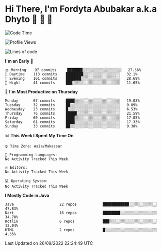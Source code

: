 # Hi There, I'm Fordyta Abubakar a.k.a Dhyto 👋 👋 👋 

<!--
**DhytoDev/dhytodev** is a ✨ _special_ ✨ repository because its `README.md` (this file) appears on your GitHub profile.

Here are some ideas to get you started:

- 🔭 I’m currently working on ...
- 🌱 I’m currently learning ...
- 👯 I’m looking to collaborate on ...
- 🤔 I’m looking for help with ...
- 💬 Ask me about ...
- 📫 How to reach me: ...
- 😄 Pronouns: ...
- ⚡ Fun fact: ...
-->

<!--START_SECTION:waka-->
![Code Time](http://img.shields.io/badge/Code%20Time-1%2C665%20hrs%2056%20mins-blue)

![Profile Views](http://img.shields.io/badge/Profile%20Views-0-blue)

![Lines of code](https://img.shields.io/badge/From%20Hello%20World%20I%27ve%20Written-134%20Thousand%20lines%20of%20code-blue)

**I'm an Early 🐤** 

```text
🌞 Morning    97 commits     ███████░░░░░░░░░░░░░░░░░░   27.56% 
🌆 Daytime    113 commits    ████████░░░░░░░░░░░░░░░░░   32.1% 
🌃 Evening    101 commits    ███████░░░░░░░░░░░░░░░░░░   28.69% 
🌙 Night      41 commits     ███░░░░░░░░░░░░░░░░░░░░░░   11.65%

```
📅 **I'm Most Productive on Thursday** 

```text
Monday       67 commits     ████░░░░░░░░░░░░░░░░░░░░░   19.03% 
Tuesday      32 commits     ██░░░░░░░░░░░░░░░░░░░░░░░   9.09% 
Wednesday    23 commits     █░░░░░░░░░░░░░░░░░░░░░░░░   6.53% 
Thursday     76 commits     █████░░░░░░░░░░░░░░░░░░░░   21.59% 
Friday       60 commits     ████░░░░░░░░░░░░░░░░░░░░░   17.05% 
Saturday     61 commits     ████░░░░░░░░░░░░░░░░░░░░░   17.33% 
Sunday       33 commits     ██░░░░░░░░░░░░░░░░░░░░░░░   9.38%

```


📊 **This Week I Spent My Time On** 

```text
⌚︎ Time Zone: Asia/Makassar

💬 Programming Languages: 
No Activity Tracked This Week

🔥 Editors: 
No Activity Tracked This Week

💻 Operating System: 
No Activity Tracked This Week

```

**I Mostly Code in Java** 

```text
Java                     22 repos            ████████████░░░░░░░░░░░░░   47.83% 
Dart                     16 repos            ████████░░░░░░░░░░░░░░░░░   34.78% 
Kotlin                   6 repos             ███░░░░░░░░░░░░░░░░░░░░░░   13.04% 
HTML                     2 repos             █░░░░░░░░░░░░░░░░░░░░░░░░   4.35%

```



 Last Updated on 26/09/2022 22:24:49 UTC
<!--END_SECTION:waka-->

